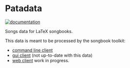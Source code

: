 Patadata
========

[![documentation](http://readthedocs.org/projects/patacrep/badge)](http://patacrep.readthedocs.io)

Songs data for LaTeX songbooks.

This data is meant to be processed by the songbook toolkit:
- [command line client](https://github.com/patacrep/patacrep)
- [gui client](https://github.com/patacrep/patagui) (not up-to-date with this data)
- [web client](https://github.com/patacrep/patanet) work in progress.
